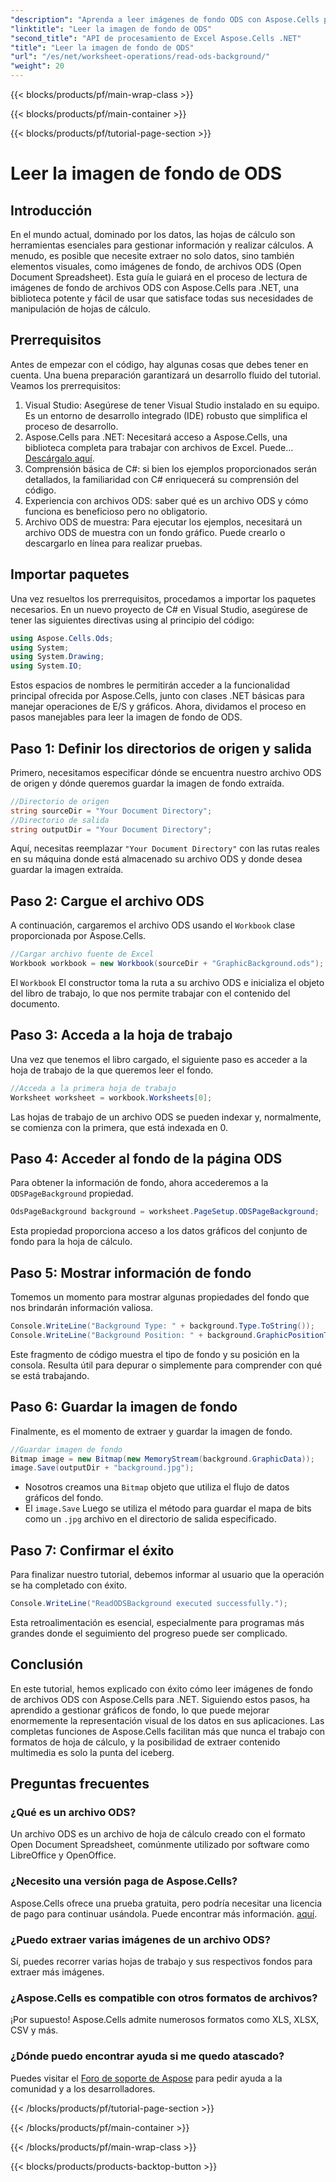 ```yaml
---
"description": "Aprenda a leer imágenes de fondo ODS con Aspose.Cells para .NET con este completo tutorial paso a paso. Ideal para desarrolladores y aficionados."
"linktitle": "Leer la imagen de fondo de ODS"
"second_title": "API de procesamiento de Excel Aspose.Cells .NET"
"title": "Leer la imagen de fondo de ODS"
"url": "/es/net/worksheet-operations/read-ods-background/"
"weight": 20
---
```


{{< blocks/products/pf/main-wrap-class >}}

{{< blocks/products/pf/main-container >}}

{{< blocks/products/pf/tutorial-page-section >}}

# Leer la imagen de fondo de ODS

## Introducción
En el mundo actual, dominado por los datos, las hojas de cálculo son herramientas esenciales para gestionar información y realizar cálculos. A menudo, es posible que necesite extraer no solo datos, sino también elementos visuales, como imágenes de fondo, de archivos ODS (Open Document Spreadsheet). Esta guía le guiará en el proceso de lectura de imágenes de fondo de archivos ODS con Aspose.Cells para .NET, una biblioteca potente y fácil de usar que satisface todas sus necesidades de manipulación de hojas de cálculo.
## Prerrequisitos
Antes de empezar con el código, hay algunas cosas que debes tener en cuenta. Una buena preparación garantizará un desarrollo fluido del tutorial. Veamos los prerrequisitos:
1. Visual Studio: Asegúrese de tener Visual Studio instalado en su equipo. Es un entorno de desarrollo integrado (IDE) robusto que simplifica el proceso de desarrollo.
2. Aspose.Cells para .NET: Necesitará acceso a Aspose.Cells, una biblioteca completa para trabajar con archivos de Excel. Puede... [Descárgalo aquí](https://releases.aspose.com/cells/net/).
3. Comprensión básica de C#: si bien los ejemplos proporcionados serán detallados, la familiaridad con C# enriquecerá su comprensión del código.
4. Experiencia con archivos ODS: saber qué es un archivo ODS y cómo funciona es beneficioso pero no obligatorio.
5. Archivo ODS de muestra: Para ejecutar los ejemplos, necesitará un archivo ODS de muestra con un fondo gráfico. Puede crearlo o descargarlo en línea para realizar pruebas.
## Importar paquetes
Una vez resueltos los prerrequisitos, procedamos a importar los paquetes necesarios. En un nuevo proyecto de C# en Visual Studio, asegúrese de tener las siguientes directivas using al principio del código:
```csharp
using Aspose.Cells.Ods;
using System;
using System.Drawing;
using System.IO;
```
Estos espacios de nombres le permitirán acceder a la funcionalidad principal ofrecida por Aspose.Cells, junto con clases .NET básicas para manejar operaciones de E/S y gráficos.
Ahora, dividamos el proceso en pasos manejables para leer la imagen de fondo de ODS. 
## Paso 1: Definir los directorios de origen y salida
Primero, necesitamos especificar dónde se encuentra nuestro archivo ODS de origen y dónde queremos guardar la imagen de fondo extraída.
```csharp
//Directorio de origen
string sourceDir = "Your Document Directory";
//Directorio de salida
string outputDir = "Your Document Directory";
```
Aquí, necesitas reemplazar `"Your Document Directory"` con las rutas reales en su máquina donde está almacenado su archivo ODS y donde desea guardar la imagen extraída.
## Paso 2: Cargue el archivo ODS 
A continuación, cargaremos el archivo ODS usando el `Workbook` clase proporcionada por Aspose.Cells.
```csharp
//Cargar archivo fuente de Excel
Workbook workbook = new Workbook(sourceDir + "GraphicBackground.ods");
```
El `Workbook` El constructor toma la ruta a su archivo ODS e inicializa el objeto del libro de trabajo, lo que nos permite trabajar con el contenido del documento.
## Paso 3: Acceda a la hoja de trabajo 
Una vez que tenemos el libro cargado, el siguiente paso es acceder a la hoja de trabajo de la que queremos leer el fondo.
```csharp
//Acceda a la primera hoja de trabajo
Worksheet worksheet = workbook.Worksheets[0];
```
Las hojas de trabajo de un archivo ODS se pueden indexar y, normalmente, se comienza con la primera, que está indexada en 0.
## Paso 4: Acceder al fondo de la página ODS 
Para obtener la información de fondo, ahora accederemos a la `ODSPageBackground` propiedad.
```csharp
OdsPageBackground background = worksheet.PageSetup.ODSPageBackground;
```
Esta propiedad proporciona acceso a los datos gráficos del conjunto de fondo para la hoja de cálculo.
## Paso 5: Mostrar información de fondo
Tomemos un momento para mostrar algunas propiedades del fondo que nos brindarán información valiosa.
```csharp
Console.WriteLine("Background Type: " + background.Type.ToString());
Console.WriteLine("Background Position: " + background.GraphicPositionType.ToString());
```
Este fragmento de código muestra el tipo de fondo y su posición en la consola. Resulta útil para depurar o simplemente para comprender con qué se está trabajando.
## Paso 6: Guardar la imagen de fondo 
Finalmente, es el momento de extraer y guardar la imagen de fondo.
```csharp
//Guardar imagen de fondo
Bitmap image = new Bitmap(new MemoryStream(background.GraphicData));
image.Save(outputDir + "background.jpg");
```
- Nosotros creamos una `Bitmap` objeto que utiliza el flujo de datos gráficos del fondo.
- El `image.Save` Luego se utiliza el método para guardar el mapa de bits como un `.jpg` archivo en el directorio de salida especificado. 
## Paso 7: Confirmar el éxito 
Para finalizar nuestro tutorial, debemos informar al usuario que la operación se ha completado con éxito.
```csharp
Console.WriteLine("ReadODSBackground executed successfully.");
```
Esta retroalimentación es esencial, especialmente para programas más grandes donde el seguimiento del progreso puede ser complicado.
## Conclusión
En este tutorial, hemos explicado con éxito cómo leer imágenes de fondo de archivos ODS con Aspose.Cells para .NET. Siguiendo estos pasos, ha aprendido a gestionar gráficos de fondo, lo que puede mejorar enormemente la representación visual de los datos en sus aplicaciones. Las completas funciones de Aspose.Cells facilitan más que nunca el trabajo con formatos de hoja de cálculo, y la posibilidad de extraer contenido multimedia es solo la punta del iceberg.
## Preguntas frecuentes
### ¿Qué es un archivo ODS?
Un archivo ODS es un archivo de hoja de cálculo creado con el formato Open Document Spreadsheet, comúnmente utilizado por software como LibreOffice y OpenOffice.
### ¿Necesito una versión paga de Aspose.Cells?
Aspose.Cells ofrece una prueba gratuita, pero podría necesitar una licencia de pago para continuar usándola. Puede encontrar más información. [aquí](https://purchase.aspose.com/buy).
### ¿Puedo extraer varias imágenes de un archivo ODS?
Sí, puedes recorrer varias hojas de trabajo y sus respectivos fondos para extraer más imágenes.
### ¿Aspose.Cells es compatible con otros formatos de archivos?
¡Por supuesto! Aspose.Cells admite numerosos formatos como XLS, XLSX, CSV y más.
### ¿Dónde puedo encontrar ayuda si me quedo atascado?
Puedes visitar el [Foro de soporte de Aspose](https://forum.aspose.com/c/cells/9) para pedir ayuda a la comunidad y a los desarrolladores.

{{< /blocks/products/pf/tutorial-page-section >}}

{{< /blocks/products/pf/main-container >}}

{{< /blocks/products/pf/main-wrap-class >}}

{{< blocks/products/products-backtop-button >}}
